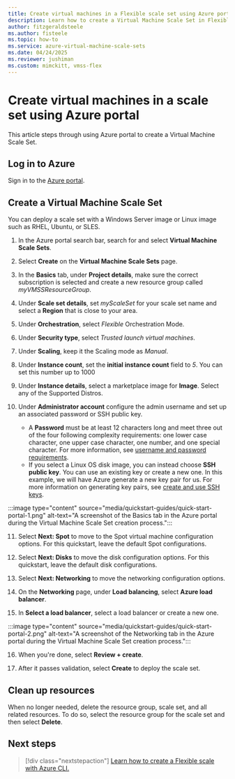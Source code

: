 ```yaml
---
title: Create virtual machines in a Flexible scale set using Azure portal
description: Learn how to create a Virtual Machine Scale Set in Flexible orchestration mode in the Azure portal.
author: fitzgeraldsteele
ms.author: fisteele
ms.topic: how-to
ms.service: azure-virtual-machine-scale-sets
ms.date: 04/24/2025
ms.reviewer: jushiman
ms.custom: mimckitt, vmss-flex
---
```


# Create virtual machines in a scale set using Azure portal

This article steps through using Azure portal to create a Virtual Machine Scale Set.
## Log in to Azure
Sign in to the [Azure portal](https://portal.azure.com).


## Create a Virtual Machine Scale Set

You can deploy a scale set with a Windows Server image or Linux image such as RHEL, Ubuntu, or SLES.

1. In the Azure portal search bar, search for and select **Virtual Machine Scale Sets**.
   
2. Select **Create** on the **Virtual Machine Scale Sets** page.
   
3. In the **Basics** tab, under **Project details**, make sure the correct subscription is selected and create a new resource group called *myVMSSResourceGroup*.
   
4. Under **Scale set details**, set *myScaleSet* for your scale set name and select a **Region** that is close to your area.
   
5. Under **Orchestration**, select *Flexible* Orchestration Mode.
    
6. Under **Security type**, select *Trusted launch virtual machines*.
    
7. Under **Scaling**, keep it the Scaling mode as *Manual*.
    
8. Under **Instance count**, set the **initial instance count** field to *5*. You can set this number up to 1000
    
9. Under **Instance details**, select a marketplace image for **Image**. Select any of the Supported Distros.
    
10. Under **Administrator account** configure the admin username and set up an associated password or SSH public key.
      - A **Password** must be at least 12 characters long and meet three out of the four following complexity requirements: one lower case character, one upper case character, one number, and one special character. For more information, see [username and password requirements](../virtual-machines/windows/faq.yml#what-are-the-password-requirements-when-creating-a-vm-).
      - If you select a Linux OS disk image, you can instead choose **SSH public key**. You can use an existing key or create a new one. In this example, we will have Azure generate a new key pair for us. For more information on generating key pairs, see [create and use SSH keys](../virtual-machines/linux/mac-create-ssh-keys.md).


:::image type="content" source="media/quickstart-guides/quick-start-portal-1.png" alt-text="A screenshot of the Basics tab in the Azure portal during the Virtual Machine Scale Set creation process.":::

11. Select **Next: Spot** to move to the Spot virtual machine configuration options. For this quickstart, leave the default Spot configurations.
    
12. Select **Next: Disks** to move the disk configuration options. For this quickstart, leave the default disk configurations.
    
13. Select **Next: Networking** to move the networking configuration options.
    
14. On the **Networking** page, under **Load balancing**, select **Azure load balancer**.
    
15. In **Select a load balancer**, select a load balancer or create a new one.

:::image type="content" source="media/quickstart-guides/quick-start-portal-2.png" alt-text="A screenshot of the Networking tab in the Azure portal during the Virtual Machine Scale Set creation process.":::

16. When you're done, select **Review + create**.
    
17. After it passes validation, select **Create** to deploy the scale set.


## Clean up resources
When no longer needed, delete the resource group, scale set, and all related resources. To do so, select the resource group for the scale set and then select **Delete**.


## Next steps
> [!div class="nextstepaction"]
> [Learn how to create a Flexible scale with Azure CLI.](flexible-virtual-machine-scale-sets-cli.md)
